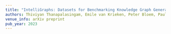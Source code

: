 ```yaml
---
title: "IntelliGraphs: Datasets for Benchmarking Knowledge Graph Generation"
authors: Thiviyan Thanapalasingam, Emile van Krieken, Peter Bloem, Paul Groth
venue_info: arXiv preprint
pub_year: 2023
---
```

